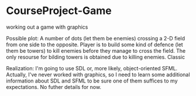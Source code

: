 # CourseProject-Game
working out a game with graphics


Possible plot:
A number of dots (let them be enemies) crossing a 2-D field from one side to the opposite. Player is to build some kind of defence (let them be towers) to kill enemies before they manage to cross the field. The only resourse for bilding towers is obtained due to killing enemies. Classic

Realization:
I'm going to use SDL or, more likely, object-oriented SFML. Actually, I've never worked with graphics, so I need to learn some additional information about SDL and SFML to be sure one of them suffices to my expectations. No futher details for now.
